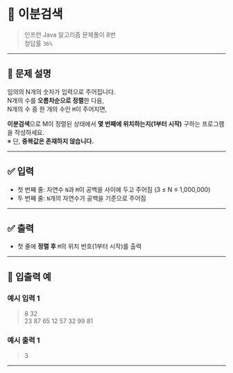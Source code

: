 # 🧮 이분검색

> 인프런 Java 알고리즘 문제풀이 8번  
> 정답률 `36%`

---

## 📌 문제 설명

임의의 N개의 숫자가 입력으로 주어집니다.  
N개의 수를 **오름차순으로 정렬**한 다음,  
N개의 수 중 한 개의 수인 `M`이 주어지면,

**이분검색**으로 M이 정렬된 상태에서 **몇 번째에 위치하는지(1부터 시작)** 구하는 프로그램을 작성하세요.  
※ 단, **중복값은 존재하지 않습니다.**

---

## ✅ 입력

- 첫 번째 줄: 자연수 `N`과 `M`이 공백을 사이에 두고 주어짐 (3 ≤ N ≤ 1,000,000)
- 두 번째 줄: `N`개의 자연수가 공백을 기준으로 주어짐

---

## ✅ 출력

- 첫 줄에 **정렬 후** `M`의 위치 번호(1부터 시작)를 출력

---

## 🧾 입출력 예

### 예시 입력 1
> 8 32  
> 23 87 65 12 57 32 99 81

### 예시 출력 1
> 3

---
